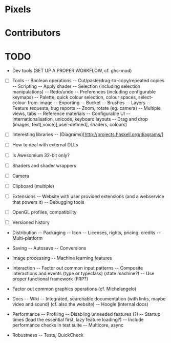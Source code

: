 Pixels
======


Contributors
============


TODO
====
  - Dev tools (SET UP A PROPER WORKFLOW, cf. ghc-mod)
    
  - [ ] Tools
    -- Boolean operations
    -- Cut/paste/drag-to-copy/repeated copies
    -- Scripting
    -- Apply shader
    -- Selection (including selection manipulations)
    -- Redo/undo
    -- Preferences (including configurable keymaps)
    -- Palette, quick colour selection, colour spaces, select-colour-from-image
    -- Exporting
    -- Bucket
    -- Brushes
    -- Layers
    -- Feature requests, bug reports
    -- Zoom, rotate (eg. camera)
    -- Multiple views, tabs
    -- Reference materials
    -- Configurable UI
    -- Internationalisation, unicode, keyboard layouts
    -- Drag and drop (images, text[,voice][,user-defined], shaders, colours)
  
  - [ ] Interesting libraries
        -- (Diagrams)[http://projects.haskell.org/diagrams/]

  - [ ] How to deal with external DLLs
  - [ ] Is Awesomium 32-bit only?
  - [ ] Shaders and shader wrappers
  - [ ] Camera
  - [ ] Clipboard (multiple)

  - [ ] Extensions
    -- Website with user provided extensions (and a webservice that powers it)
    -- Debugging tools

  - [ ] OpenGL profiles, compatibility
  - [ ] Versioned history
  
  - Distribution
    -- Packaging
    -- Icon
    -- Licenses, rights, pricing, credits
    -- Multi-platform

  - Saving
    -- Autosave
    -- Conversions

  - Image processing
    -- Machine learning features

  - Interaction
    -- Factor out common input patterns
    -- Composite interactions and events (type or typeclass) (state machine?)
    -- Use proper functional framework (FRP?)

  - Factor out common graphics operations (cf. Michelangelo)
  
  - Docs
    -- Wiki
    -- Integrated, searchable documentation (with links, maybe video and sound) (cf. also the website)
    -- Hoogle (internal docs)

  - Performance
    -- Profiling
    -- Disabling unneeded features (?)
    -- Startup times (load the essential first, lazy feature loading?)
    -- Include performance checks in test suite
    -- Multicore, async

  - Robustness
    -- Tests, QuickCheck